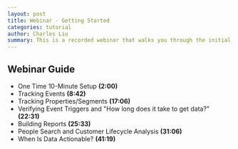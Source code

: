 ```yaml
---
layout: post
title: Webinar - Getting Started
categories: tutorial
author: Charles Liu
summary: This is a recorded webinar that walks you through the initial setup, creating events to track, and then creating reports to view data from those events.
---
```

<div id="wistia_9d92cc05c5" class="wistia-embed" data-video-width="640" data-video-height="400"></div>

## Webinar Guide

* One Time 10-Minute Setup **(2:00)**
* Tracking Events **(8:42)**
* Tracking Properties/Segments **(17:06)**
* Verifying Event Triggers and "How long does it take to get data?" **(22:31)**
* Building Reports **(25:33)**
* People Search and Customer Lifecycle Analysis **(31:06)**
* When Is Data Actionable? **(41:19)**

<script charset="ISO-8859-1" src="http://fast.wistia.com/static/E-v1.js">
</script>
<script type="text/javascript">
loadKMTrackableVideo("9d92cc05c5", "Getting Started Webinar");
</script>
